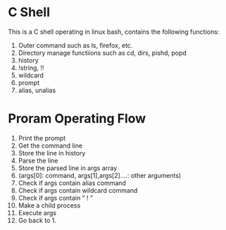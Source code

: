 # C Shell
This is a C shell operating in linux bash, contains the following functions:
1. Outer command such as ls, firefox, etc.
2. Directory manage functiions such as cd, dirs, pishd, popd
3. history
4. !string, !!
5. wildcard
6. prompt
7. alias, unalias

# Proram Operating Flow
1. Print the prompt
2. Get the command line
3. Store the line in history
4. Parse the line
5. Store the parsed line in args array
6. (args[0]: command, args[1],args[2]….: other arguments)
7. Check if args contain alias command
8. Check if args contain wildcard command
9. Check if args contain “ ! ”
10. Make a child process
11. Execute args 
12. Go back to 1.
